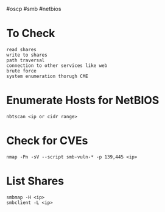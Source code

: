 #oscp #smb #netbios

# To Check
```
read shares
write to shares
path traversal
connection to other services like web
brute force
system enumeration thorugh CME
```

# Enumerate Hosts for NetBIOS
```
nbtscan <ip or cidr range>
```

# Check for CVEs
```
nmap -Pn -sV --script smb-vuln-* -p 139,445 <ip>
```

# List Shares
```
smbmap -H <ip>
smbclient -L <ip>
```